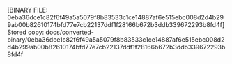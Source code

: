 [BINARY FILE: 0eba36dce1c82f6f49a5a5079f8b83533c1ce14887af6e515ebc008d2d4b299ab00b82610174bfd77e7cb22137ddf1f28166b672b3ddb339672293b8fd4f]
Stored copy: docs/converted-binary/0eba36dce1c82f6f49a5a5079f8b83533c1ce14887af6e515ebc008d2d4b299ab00b82610174bfd77e7cb22137ddf1f28166b672b3ddb339672293b8fd4f
